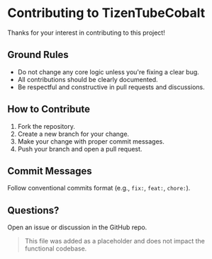 # Contributing to TizenTubeCobalt

Thanks for your interest in contributing to this project!

## Ground Rules
- Do not change any core logic unless you're fixing a clear bug.
- All contributions should be clearly documented.
- Be respectful and constructive in pull requests and discussions.

## How to Contribute
1. Fork the repository.
2. Create a new branch for your change.
3. Make your change with proper commit messages.
4. Push your branch and open a pull request.

## Commit Messages
Follow conventional commits format (e.g., `fix:`, `feat:`, `chore:`).

## Questions?
Open an issue or discussion in the GitHub repo.

> This file was added as a placeholder and does not impact the functional codebase.

